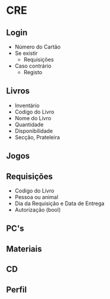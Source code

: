 CRE
===

Login
---
- Número do Cartão
- Se existir
    - Requisições
- Caso contrário
    - Registo


Livros
---
- Inventário
- Codigo do Livro
- Nome do Livro
- Quantidade
- Disponibilidade
- Secção, Prateleira


Jogos
---


Requisições
---
- Codigo do Livro
- Pessoa ou animal
- Dia da Requisição e Data de Entrega
- Autorização (bool)


PC's
---


Materiais
---


CD
---


Perfil
---
